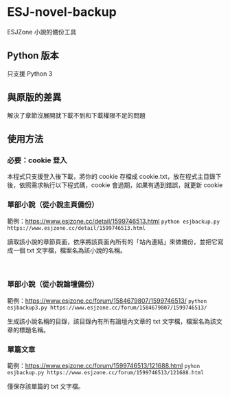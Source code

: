 # ESJ-novel-backup
ESJZone 小說的備份工具

## Python 版本
只支援 Python 3

## 與原版的差異
解決了章節沒展開就下載不到和下載權限不足的問題

## 使用方法

### 必要：cookie 登入
本程式只支援登入後下載，將你的 cookie 存檔成 cookie.txt，放在程式主目錄下後，依照需求執行以下程式碼，cookie 會過期，如果有遇到錯誤，就更新 cookie


### 單部小說（從小說主頁備份）  

範例：https://www.esjzone.cc/detail/1599746513.html
`python esjbackup.py https://www.esjzone.cc/detail/1599746513.html`

讀取該小說的章節頁面，依序將該頁面內所有的「站內連結」來做備份，並把它寫成一個 txt 文字檔，檔案名為該小說的名稱。   
  
　
### 單部小說（從小說論壇備份）

範例：https://www.esjzone.cc/forum/1584679807/1599746513/
`python esjbackup3.py https://www.esjzone.cc/forum/1584679807/1599746513/`

生成該小說名稱的目錄，該目錄內有所有論壇內文章的 txt 文字檔，檔案名為該文章的標題名稱。


### 單篇文章

範例：https://www.esjzone.cc/forum/1599746513/121688.html
`pyhon esjbackup.py https://www.esjzone.cc/forum/1599746513/121688.html`


僅保存該單篇的  txt 文字檔。


